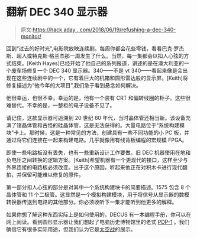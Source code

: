 # 翻新 DEC 340 显示器

> 原文:[https://hack aday . com/2018/06/19/refushing-a-dec-340-monitor/](https://hackaday.com/2018/06/19/refurbishing-a-dec-340-monitor/)

回到“过去的好时光”,电影院放映连续剧。每周你都会花些零钱，看看巴克·罗杰斯、超人或特克斯·格兰杰那一周发生了什么。当然，每一集都会以扣人心弦的方式结束。[Keith Hayes]已经开始了他自己的系列报道，讲述的是在澳大利亚的一个废车场修复一个 DEC 340 显示器。340——不是 vt 340——看起来像是会出现在这些连续剧中的一个，它有着巨大的机箱和圆形雷达般的显示屏。[Keith]将修复描述为“他今年的大项目”,我们急于看到悬念如何解决。

他很幸运，也很不幸。幸运的是，他有一个装有 CRT 和偏转线圈的柜子。这些很难替代。不幸的是，一整柜的电子设备不见了。

请记住，这款显示器可追溯到 20 世纪 60 年代，当时晶体管还相当新。该设备充满了锗晶体管和古怪的硅晶体管，这是无法获得的。大量电路位于“系统构建模块”卡上。那时候，这是一种常见的方法，创建具有一些不同功能的小 PC 板，并通过将它们连接在一起来构建电路。几乎就像用有线背板编程的宏规模 FPGA。

即使一些电路板没有丢失，也有一些重新设计工作要做。旧 DEC 机器使用在地和负电压之间转换的逻辑方案。[Keith]希望机器有一个更现代的接口，这样至少与外界连接的电路板必须改变。出于这个原因，听起来他正在对积木卡进行现代翻拍，并保留可能难以修复的原件。

第一部分扣人心弦的部分是对其中一个系统构建块卡的简要描述。1575 包含 8 个晶体管和 11 个二极管。这显然是一个模拟构建模块，用于将信号从显示器的数模转换器传送到电路的其他部分。你必须收听下一集才能听到他更多的解释。

如果你想了解这种东西实际上是如何使用的，DECUS 有一本编程手册，你可以在网上阅读。看到圆形显示器让我们想起了电脑历史博物馆里的老式 [PDP-1](https://hackaday.com/2017/06/27/the-pdp-1-the-machine-that-started-hacker-culture/) 。我们确信它有很多实际用途，但我们认为它是[太空战](https://hackaday.com/2016/01/07/spacew%CE%BBr-comes-to-life-from-bonus-formlabs-printer-parts/)的展示。